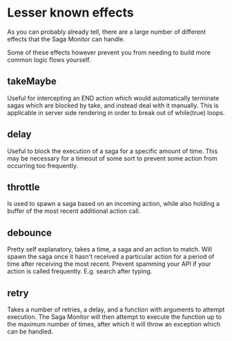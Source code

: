 # Lesser known effects

As you can probably already tell, there are a large number of different effects that the Saga Monitor can handle.

Some of these effects however prevent you from needing to build more common logic flows yourself.

## takeMaybe
Useful for intercepting an END action which would automatically terminate sagas which are blocked by take, and instead deal with it manually. This is applicable in server side rendering in order to break out of while(true) loops.

## delay
Useful to block the execution of a saga for a specific amount of time. This may be necessary for a timeout of some sort to prevent some action from occurring too frequently.

## throttle
Is used to spawn a saga based on an incoming action, while also holding a buffer of the most recent additional action call. 

## debounce
Pretty self explanatory, takes a time, a saga and an action to match. Will spawn the saga once it hasn't received a particular action for a period of time after receiving the most recent. Prevent spamming your API if your action is called frequently. E.g. search after typing.

## retry
Takes a number of retries, a delay, and a function with arguments to attempt execution. The Saga Monitor will then attempt to execute the function up to the maximum number of times, after which it will throw an exception which can be handled.

